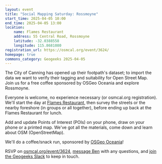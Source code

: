 ```yaml
---
layout: event
title: "Social Mapping Saturday: Rossmoyne"
start_time: 2025-04-05 10:00
end_time: 2025-04-05 13:00
location:
    name: Flames Restaurant
    address: 55 Central Road, Rossmoyne
    latitude: -32.0388558
    longitude: 115.8681080
registration_url: https://osmcal.org/event/3624/
homepage: true
commons_category: Geogeeks 2025-04-05
---
```


The City of Canning has opened up their footpath's dataset; to import the data we want to verify their tagging and suitability for Open Street Map. Join us for a free coffee sponsored by OSGeo Oceania and explore Rossmoyne.

Everyone is welcome, no experience necessary (or osmcal.org registration).
We'll start the day at [Flames Restaurant][1], then survey the streets or the nearby foreshore (in groups or all together), before ending up back at the Flames Restaurant for lunch.

Add and update Points of Interest (POIs) on your phone, draw on your phone or a printed map. We've got all the materials, come down and learn about OSM (OpenStreetMap).

We'll do a coffee/snack run, sponsored by [OSGeo Oceania][2]!

RSVP on [osmcal.org/event/3624](https://osmcal.org/event/3624/), [message Ben][3] with any questions, and [join the Geogeeks Slack][4] to keep in touch.

[1]: https://www.openstreetmap.org/node/2498430141
[2]: https://osgeo-oceania.org/
[3]: https://www.openstreetmap.org/message/new/BudgieInWA
[4]: https://geogeeks.org/#contact
